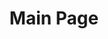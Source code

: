 ---
title: Main Page
button:
    label: Sign up for Fluvio Cloud
    link: https://cloud.fluvio.io/signup
---